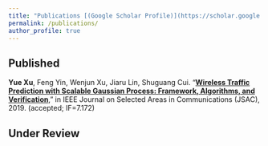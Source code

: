 ```yaml
---
title: "Publications [(Google Scholar Profile)](https://scholar.google.com/citations?user=_3u5aKQAAAAJ&hl=en)"
permalink: /publications/
author_profile: true
---
```


## Published

<b>Yue Xu</b>, Feng Yin, Wenjun Xu, Jiaru Lin, Shuguang Cui. “<b>[Wireless Traffic Prediction with Scalable Gaussian Process: Framework, Algorithms, and Verification](http://gitxuy.github.io/publications/JSAC19)</b>,” in IEEE Journal on Selected Areas in Communications (JSAC), 2019. (accepted; IF=7.172)

## Under Review

